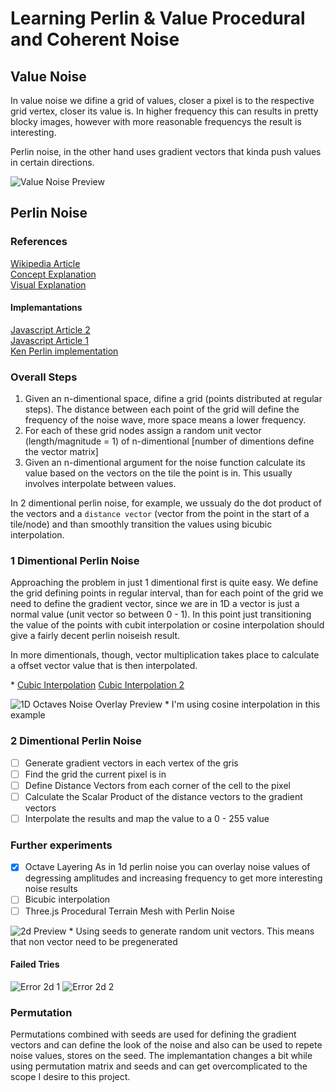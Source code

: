 # Learning Perlin & Value Procedural and Coherent Noise 

## Value Noise

In value noise we difine a grid of values, closer a pixel is to the respective grid vertex, closer its value is. In higher frequency this can results in pretty blocky images, however with more reasonable frequencys the result is interesting.

Perlin noise, in the other hand uses gradient vectors that kinda push values in certain directions.

![Value Noise Preview](https://user-images.githubusercontent.com/25326579/108519255-3d183180-72a8-11eb-9963-a272657c489d.png)

## Perlin Noise

### References
[Wikipedia Article](https://en.wikipedia.org/wiki/Perlin_noise)<br>
[Concept Explanation](https://web.archive.org/web/20080724063449/http://freespace.virgin.net/hugo.elias/models/m_perlin.htm) <br>
[Visual Explanation](https://www.youtube.com/watch?v=MJ3bvCkHJtE)

#### Implemantations

[Javascript Article 2](https://joeiddon.github.io/projects/javascript/perlin) <br>
[Javascript Article 1](http://asserttrue.blogspot.com/2011/12/perlin-noise-in-javascript_31.html) <br>
[Ken Perlin implementation](https://mrl.cs.nyu.edu/~perlin/noise/)

### Overall Steps

1. Given an n-dimentional space, difine a grid (points distributed at regular steps). The distance between each point of the grid will define the frequency of the noise wave, more space means a lower frequency.
2. For each of these grid nodes assign a random unit vector (length/magnitude = 1) of n-dimentional [number of dimentions define the vector matrix]
3. Given an n-dimentional argument for the noise function calculate its value based on the vectors on the tile the point is in. This usually involves interpolate between values.

In 2 dimentional perlin noise, for example, we ussualy do the dot product of the vectors and a `distance vector` (vector from the point in the start of a tile/node) and than smoothly transition the values using bicubic interpolation.

### 1 Dimentional Perlin Noise

Approaching the problem in just 1 dimentional first is quite easy. We define the grid defining points in regular interval, than for each point of the grid we need to define the gradient vector, since we are in 1D a vector is just a normal value (unit vector so between 0 - 1). In this point just transitioning the value of the points with cubit interpolation or cosine interpolation should give a fairly decent perlin noiseish result.

In more dimentionals, though, vector multiplication takes place to calculate a offset vector value that is then interpolated.

\* [Cubic Interpolation](https://www.paulinternet.nl/?page=bicubic)
 [Cubic Interpolation 2](http://paulbourke.net/miscellaneous/interpolation/#:~:text=Often%20a%20smoother%20interpolating%20function,smooth%20transition%20between%20adjacent%20segments.&text=Cubic%20interpolation%20is%20the%20simplest,true%20continuity%20between%20the%20segments.)

![1D Octaves Noise Overlay Preview](https://user-images.githubusercontent.com/25326579/108261448-6a4acf80-7142-11eb-93ec-d0ac8e8f77f1.png)
\* I'm using cosine interpolation in this example

### 2 Dimentional Perlin Noise

- [ ] Generate gradient vectors in each vertex of the gris
- [ ] Find the grid the current pixel is in
- [ ] Define Distance Vectors from each corner of the cell to the pixel
- [ ] Calculate the Scalar Product of the distance vectors to the gradient vectors
- [ ] Interpolate the results and map the value to a 0 - 255 value

### Further experiments

- [x] Octave Layering
    As in 1d perlin noise you can overlay noise values of degressing amplitudes and increasing frequency to get more interesting noise results
- [ ] Bicubic interpolation
- [ ] Three.js Procedural Terrain Mesh with Perlin Noise

![2d Preview](https://user-images.githubusercontent.com/25326579/108288033-99753700-716a-11eb-8ab6-db76980dcc9b.png)
\* Using seeds to generate random unit vectors. This means that non vector need to be pregenerated

#### Failed Tries

![Error 2d 1](https://user-images.githubusercontent.com/25326579/108421066-66d34900-7213-11eb-9cc4-104ee3cf59ab.png)
![Error 2d 2](https://user-images.githubusercontent.com/25326579/108421071-676bdf80-7213-11eb-8afa-e8938d60ab33.png)


### Permutation 

Permutations combined with seeds are used for defining the gradient vectors and can define the look of the noise and also can be used to repete noise values, stores on the seed. The implemantation changes a bit while using permutation matrix and seeds and can get overcomplicated to the scope I desire to this project.